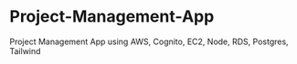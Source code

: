 # Project-Management-App
Project Management App using AWS, Cognito, EC2, Node, RDS, Postgres, Tailwind
